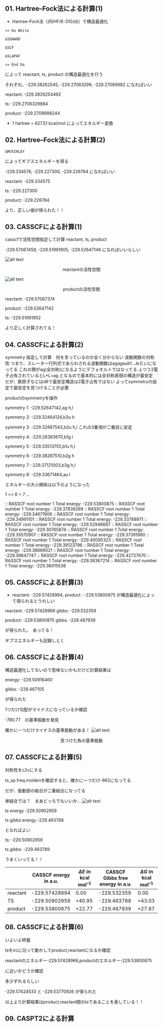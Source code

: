 ## 01. Hartree–Fock法による計算(1)
- Hartree–Fock法（(R)HF/6-31G(d)）で構造最適化
```
>> Do While

&SEWARD

&SCF

&SLAPAF

>> End Do
```

によって reactant, ts, product の構造最適化を行う

それぞれ、-229.38262545, -229.27063299, -229.27089982 になればいい

reactant: -229.3826254492

ts: -229.2706329884

product: -229.2708998244

- 1 hartree = 627.51 kcal/mol によってエネルギー変換

## 02. Hartree–Fock法による計算(2)
```
&MCKINLEY
```
によってギブスエネルギーを得る

-229.334576, -229.227300, -229.226784 になればいい

reactant: -229.334575

ts: -229.227300

product: -229.226784 

より、正しい値が得られた！！

## 03. CASSCFによる計算(1)
casscfで活性空間指定して計算 reactant, ts, product

-229.57067459, -229.51991905, -229.52647146 になればいいらしい

![alt text](<スクリーンショット 2024-07-11 032557.png>)
<center>reactantの活性空間</center>

![alt text](<スクリーンショット 2024-07-11 032319.png>)
<center>productの活性空間</center>


reactant: -229.57067374

product: -229.52647142

ts: -229.51991952

より正しく計算されてる！

## 04. CASSCFによる計算(2)
symmetry 指定して計算　何を言っているのか全く分からない
波動関数の対称性
つまり、スレーター行列式であらわされる波動関数はag*ag*au*b1*...みたいになってる
これの積がag(全対称)になるようにデフォオルトではなってる
ふつう2電子占有されているとL*L=ag となるので基本的には全対称表現の構造が最安定
だが、鉄原子などはd6で最安定構造は2電子占有ではない
よってsymmetryの設定で最安定を見つけることが必要

productのsymmetryを操作

symmetry 1: -229.52647142,ag h,l

symmetry 2: -229.32464124,b3u h

symmetry 3: -229.32887543,b2u h,l
これの3重項が二番目に安定

symmetry 4: -229.28383670,b1g l

symmetry 5: -229.33513755,b1u h,l

symmetry 6: -229.38287510,b2g h

symmetry 7: -229.37121003,b3g h,l

symmetry 8: -229.33671464,au l

エネルギーの大小関係は以下のようになった

1 << 6 < 7 ...

::    RASSCF root number  1 Total energy:   -229.53800875
::    RASSCF root number  1 Total energy:   -229.37838269
::    RASSCF root number  1 Total energy:   -229.34671906
::    RASSCF root number  1 Total energy:   -229.34991101
::    RASSCF root number  1 Total energy:   -229.33788971
::    RASSCF root number  1 Total energy:   -229.52946667
::    RASSCF root number  1 Total energy:   -229.30765874
::    RASSCF root number  1 Total energy:   -229.35570907
::    RASSCF root number  1 Total energy:   -229.37391980
::    RASSCF root number  1 Total energy:   -229.40095323
::    RASSCF root number  1 Total energy:   -229.39123796
::    RASSCF root number  1 Total energy:   -229.38689021
::    RASSCF root number  1 Total energy:   -229.39847747
::    RASSCF root number  1 Total energy:   -229.42727670
::    RASSCF root number  1 Total energy:   -229.36367214
::    RASSCF root number  1 Total energy:   -229.36015536


## 05. CASSCFによる計算(3)
- reactant: -229.57428994, product : -229.53800875 が構造最適化によって得られるとうれしい

reactant: -229.57428966 gibbs: -229.532359

product: -229.53800875 gibbs: -229.487939

が得られた。　あってる！

ギブスエネルギーも記録しとく

## 06. CASSCFによる計算(4)

構造最適化してないので意味ないかもだけど計算結果は

energy: -229.50916460

gibbs: -229.467105

が得られた

1つだけ勾配がマイナスになっているか確認

-780.77　の基準振動を発見

確かに一つだけマイナスの基準振動がある！
![alt text](<スクリーンショット 2024-07-11 012853.png>)
<center>見つけた負の基準振動</center>

## 07. CASSCFによる計算(5)
対称性をc2vにする

ts_sp.freq.moldenを確認すると、確かに一つだけ-662になってる

だが、振動部の結合が二重結合になってる

単結合では？　まあどっちでもいいか…
![alt text](<スクリーンショット 2024-07-11 021102.png>)

ts energy -229.50902959

ts gibbs energy -229.463788

となればよい

ts: -229.50902959

ts gibbs: -229.463789

うまくいってる！！

||CASSCF energy in a.u.|$`\Delta E`$ in kcal mol<sup>–1</sup>|CASSCF Gibbs free energy in a.u.|$`\Delta G`$ in kcal mol<sup>–1</sup>|
|-|-|-|-|-|
|reactant|-229.57428994|0.00|-229.532359|0.00|
|TS|-229.50902959|+40.95|-229.463788|+43.03|
|product|-229.53800875|+22.77|-229.487939|+27.87|



## 08. CASSCFによる計算(6)
いよいよ終盤

tsをircに沿って動かしてproduct,reactantになるか確認

reactantのエネルギー-229.57428966,productのエネルギー-229.53800875

に近いかどうか確認

多少ずれるらしい

-229.57424533 と -229.53770926 が得られた

以上より計算結果はproduct,reactant間のtsであることを表している！！

## 09. CASPT2による計算